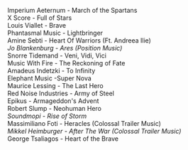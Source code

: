 Imperium Aeternum - March of the Spartans<br/>X Score - Full of Stars<br/>Louis Viallet - Brave<br/>Phantasmal Music - Lightbringer<br/>Amine Sebti - Heart Of Warriors (Ft. Andreea Ilie)<br/>*Jo Blankenburg - Ares (Position Music)*<br/>Snorre Tidemand - Veni, Vidi, Vici<br/>Music With Fire - The Reckoning of Fate<br/>Amadeus Indetzki - To Infinity<br/>Elephant Music -Super Nova<br/>Maurice Lessing - The Last Hero<br/>Red Noise Industries - Army of Steel<br/>Epikus - Armageddon's Advent<br/>Robert Slump - Neohuman Hero<br/>*Soundmopi - Rise of Storm*<br/>Massimiliano Foti - Heracles (Colossal Trailer Music)<br/>*Mikkel Heimburger - After The War (Colossal Trailer Music)*<br/>George Tsaliagos - Heart of the Brave
